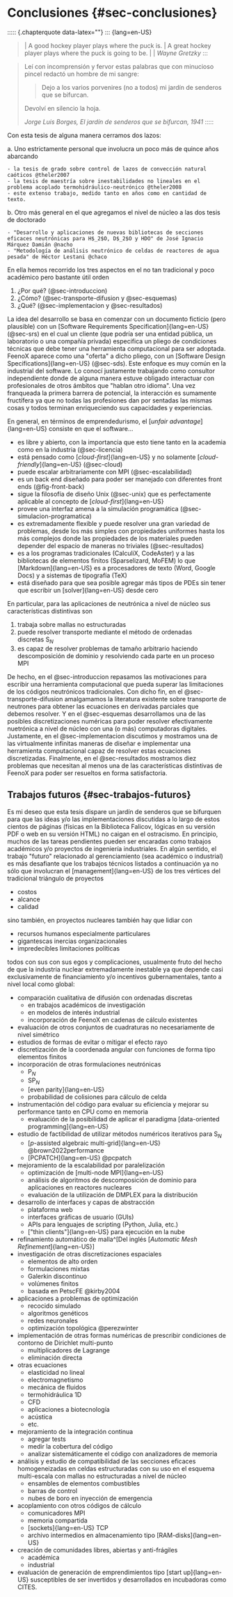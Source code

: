 # Conclusiones {#sec-conclusiones}

::::: {.chapterquote data-latex=""}
::: {lang=en-US}
> | A good hockey player plays where the puck is.
> | A great hockey player plays where the puck is going to be.
> |
> | _Wayne Gretzky_
:::

> Leí con incomprensión y fervor estas palabras que con minucioso pincel redactó un hombre de mi sangre:
>
> > Dejo a los varios porvenires (no a todos) mi jardín de senderos que se bifurcan.
>
> Devolví en silencio la hoja.
>
> _Jorge Luis Borges, El jardín de senderos que se bifurcan, 1941_
:::::


Con esta tesis de alguna manera cerramos dos lazos:

 a. Uno estrictamente personal que involucra un poco más de quince años abarcando
 
    - la tesis de grado sobre control de lazos de convección natural caóticos @theler2007
    - la tesis de maestría sobre inestabilidades no lineales en el problema acoplado termohidráulico-neutrónico @theler2008
    - este extenso trabajo, medido tanto en años como en cantidad de texto.
 
 b. Otro más general en el que agregamos el nivel de núcleo a las dos tesis de doctorado
 
    - "Desarrollo y aplicaciones de nuevas bibliotecas de secciones eficaces neutrónicas para H$_2$O, D$_2$O y HDO" de José Ignacio Márquez Damián @nacho
    - "Metodología de análisis neutrónico de celdas de reactores de agua pesada" de Héctor Lestani @chaco

En ella hemos recorrido los tres aspectos en el no tan tradicional y poco académico pero bastante útil orden 

 1. ¿Por qué? (@sec-introduccion)
 2. ¿Cómo? (@sec-transporte-difusion y @sec-esquemas)
 3. ¿Qué? (@sec-implementacion y @sec-resultados)
 
La idea del desarrollo se basa en comenzar con un documento ficticio (pero plausible) con un [Software Requirements Specification]{lang=en-US} (@sec-srs) en el cual un cliente (que podría ser una entidad pública, un laboratorio o una compañía privada) especifica un pliego de condiciones técnicas que debe tener una herramienta computacional para ser adoptada.
FeenoX aparece como una "oferta" a dicho pliego, con un [Software Design Specifications]{lang=en-US} (@sec-sds).
Este enfoque es muy común en la industrial del software. Lo conocí justamente trabajando como consultor independiente donde de alguna manera estuve obligado interactuar con profesionales de otros ámbitos que "hablan otro idioma". Una vez franqueada la primera barrera de potencial, la interacción es sumamente fructífera ya que no todas las profesiones dan por sentadas las mismas cosas y todos terminan enriqueciendo sus capacidades y experiencias.


En general, en términos de emprendedurismo, el [_unfair advantage_]{lang=en-US} consiste en que el software...

 * es libre y abierto, con la importancia que esto tiene tanto en la academia como en la industria (@sec-licencia)
 * está pensado como [_cloud-first_]{lang=en-US} y no solamente [_cloud-friendly_]{lang=en-US} (@sec-cloud)
 * puede escalar arbitrariamente con MPI (@sec-escalabilidad)
 * es un back end diseñado para poder ser manejado con diferentes front ends (@fig-front-back)
 * sigue la filosofía de diseño Unix (@sec-unix) que es perfectamente aplicable al concepto de [_cloud-first_]{lang=en-US}
 * provee una interfaz amena a la simulación programática (@sec-simulacion-programatica)
 * es extremadamente flexible y puede resolver una gran variedad de problemas, desde los más simples con propiedades uniformes hasta los más complejos donde las propiedades de los materiales pueden depender del espacio de maneras no triviales (@sec-resultados)
 * es a los programas tradicionales (CalculiX, CodeAster) y a las bibliotecas de elementos finitos (Sparselizard, MoFEM) lo que [Markdown]{lang=en-US} es a procesadores de texto (Word, Google Docs) y a sistemas de tipografía (TeX)
 * está diseñado para que sea posible agregar más tipos de PDEs sin tener que escribir un [solver]{lang=en-US} desde cero
 
En particular, para las aplicaciones de neutrónica a nivel de núcleo sus características distintivas son

 1. trabaja sobre mallas no estructuradas
 2. puede resolver transporte mediante el método de ordenadas discretas S$_N$
 3. es capaz de resolver problemas de tamaño arbitrario haciendo descomposición de dominio y resolviendo cada parte en un proceso MPI
 

De hecho, en el @sec-introduccion repasamos las motivaciones para escribir una herramienta computacional que pueda superar las limitaciones de los códigos neutrónicos tradicionales.
Con dicho fin, en el @sec-transporte-difusion amalgamamos la literatura existente sobre transporte de neutrones para obtener las ecuaciones en derivadas parciales que debemos resolver.
Y en el @sec-esquemas desarrollamos una de las posibles discretizaciones numéricas para poder resolver efectivamente nuetrónica a nivel de núcleo con una (o más) computadoras digitales.
Justamente, en el @sec-implementacion discutimos y mostramos una de las virtualmente infinitas maneras de diseñar e implementar una herramienta computacional capaz de resolver estas ecuaciones discretizadas.
Finalmente, en el @sec-resultados mostramos diez problemas que necesitan al menos una de las características distintivas de FeenoX para poder ser resueltos en forma satisfactoria.
 

## Trabajos futuros {#sec-trabajos-futuros}

Es mi deseo que esta tesis dispare un jardín de senderos que se bifurquen para que las ideas y/o las implementaciones discutidas a lo largo de estos cientos de páginas (físicas en la Biblioteca Falicov, lógicas en su versión PDF o web en su versión HTML) no caigan en el ostracismo. En principio, muchos de las tareas pendientes pueden ser encaradas como trabajos académicos y/o proyectos de ingeniería industriales. En algún sentido, el trabajo "futuro" relacionado al gerenciamiento (sea académico o industrial) es más desafiante que los trabajos técnicos listados a continuación ya no sólo que involucran el [management]{lang=en-US} de los tres vértices del tradicional triángulo de proyectos

 - costos
 - alcance
 - calidad
 
sino también, en proyectos nucleares también hay que lidiar con

 - recursos humanos especialmente particulares
 - gigantescas inercias organizacionales
 - impredecibles limitaciones políticas
  
todos con sus con sus egos y complicaciones, usualmente fruto del hecho de que la industria nuclear extremadamente inestable ya que depende casi exclusivamente de financiamiento y/o incentivos gubernamentales, tanto a nivel local como global:

 * comparación cualitativa de difusión con ordenadas discretas
   - en trabajos académicos de investigación
   - en modelos de interés industrial
   - incorporación de FeenoX en cadenas de cálculo existentes
 * evaluación de otros conjuntos de cuadraturas no necesariamente de nivel simétrico
 * estudios de formas de evitar o mitigar el efecto rayo
 * discretización de la coordenada angular con funciones de forma tipo elementos finitos
 * incorporación de otras formulaciones neutrónicas
   - P$_N$
   - SP$_N$
   - [even parity]{lang=en-US}
   - probabilidad de colisiones para cálculo de celda
 * instrumentación del código para evaluar su eficiencia y mejorar su performance tanto en CPU como en memoria
   - evaluación de la posibilidad de aplicar el paradigma [data-oriented programming]{lang=en-US}
 * estudio de factibilidad de utilizar métodos numéricos iterativos para S$_N$
   - [$p$-assisted algebraic multi-grid]{lang=en-US} @brown2022performance
   - [PCPATCH]{lang=en-US} @pcpatch
 * mejoramiento de la escalabilidad por paralelización
   - optimización de [multi-node MPI]{lang=en-US}
   - análisis de algoritmos de descomposición de dominio para aplicaciones en reactores nucleares
   - evaluación de la utilización de DMPLEX para la distribución
 * desarrollo de interfaces y capas de abstracción
   - plataforma web 
   - interfaces gráficas de usuario (GUIs)
   - APIs para lenguajes de scripting (Python, Julia, etc.)
   - ["thin clients"]{lang=en-US} para ejecución en la nube 
 * refinamiento automático de malla^[Del inglés [*Automatic Mesh Refinement*]{lang=en-US}]
 * investigación de otras discretizaciones espaciales
   - elementos de alto orden
   - formulaciones mixtas
   - Galerkin discontinuo
   - volúmenes finitos
   - basada en PetscFE @kirby2004
 * aplicaciones a problemas de optimización
   - recocido simulado
   - algoritmos genéticos
   - redes neuronales
   - optimización topológica @perezwinter
 * implementación de otras formas numéricas de prescribir condiciones de contorno de Dirichlet multi-punto
   - multiplicadores de Lagrange
   - eliminación directa
 * otras ecuaciones
   - elasticidad no lineal
   - electromagnetismo
   - mecánica de fluidos
   - termohidráulica 1D
   - CFD
   - aplicaciones a biotecnología
   - acústica
   - etc.
 * mejoramiento de la integración continua
   - agregar tests
   - medir la cobertura del código
   - analizar sistemáticamente el código con analizadores de memoria
 * análisis y estudio de compatibilidad de las secciones eficaces homogeneizadas en celdas estructuradas con su uso en el esquema multi-escala con mallas no estructuradas a nivel de núcleo
   - ensambles de elementos combustibles
   - barras de control
   - nubes de boro en inyección de emergencia
 * acoplamiento con otros códigos de cálculo
   - comunicadores MPI 
   - memoria compartida
   - [sockets]{lang=en-US} TCP
   - archivo intermedios en almacenamiento tipo [RAM-disks]{lang=en-US}
 * creación de comunidades libres, abiertas y anti-frágiles
   - académica
   - industrial
 * evaluación de generación de emprendimientos tipo [start up]{lang=en-US} susceptibles de ser invertidos y desarrollados en incubadoras como CITES.
